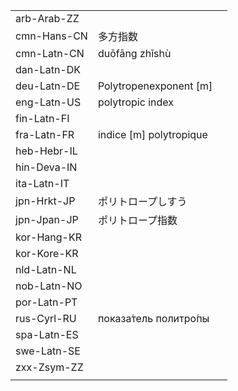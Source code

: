 | | | |
|-|-|-|
| arb-Arab-ZZ |  |  |
| cmn-Hans-CN | 多方指数 |  |
| cmn-Latn-CN | duōfāng zhǐshù |  |
| dan-Latn-DK |  |  |
| deu-Latn-DE | Polytropenexponent [m] |  |
| eng-Latn-US | polytropic index |  |
| fin-Latn-FI |  |  |
| fra-Latn-FR | indice [m] polytropique |  |
| heb-Hebr-IL |  |  |
| hin-Deva-IN |  |  |
| ita-Latn-IT |  |  |
| jpn-Hrkt-JP | ポリトロープしすう |  |
| jpn-Jpan-JP | ポリトロープ指数 |  |
| kor-Hang-KR |  |  |
| kor-Kore-KR |  |  |
| nld-Latn-NL |  |  |
| nob-Latn-NO |  |  |
| por-Latn-PT |  |  |
| rus-Cyrl-RU | показа́тель политро́пы |  |
| spa-Latn-ES |  |  |
| swe-Latn-SE |  |  |
| zxx-Zsym-ZZ |  |  |
|  |  |  |
